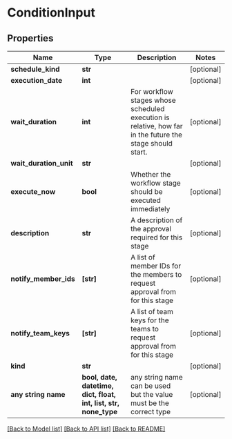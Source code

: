 # ConditionInput


## Properties
Name | Type | Description | Notes
------------ | ------------- | ------------- | -------------
**schedule_kind** | **str** |  | [optional] 
**execution_date** | **int** |  | [optional] 
**wait_duration** | **int** | For workflow stages whose scheduled execution is relative, how far in the future the stage should start. | [optional] 
**wait_duration_unit** | **str** |  | [optional] 
**execute_now** | **bool** | Whether the workflow stage should be executed immediately | [optional] 
**description** | **str** | A description of the approval required for this stage | [optional] 
**notify_member_ids** | **[str]** | A list of member IDs for the members to request approval from for this stage | [optional] 
**notify_team_keys** | **[str]** | A list of team keys for the teams to request approval from for this stage | [optional] 
**kind** | **str** |  | [optional] 
**any string name** | **bool, date, datetime, dict, float, int, list, str, none_type** | any string name can be used but the value must be the correct type | [optional]

[[Back to Model list]](../README.md#documentation-for-models) [[Back to API list]](../README.md#documentation-for-api-endpoints) [[Back to README]](../README.md)


